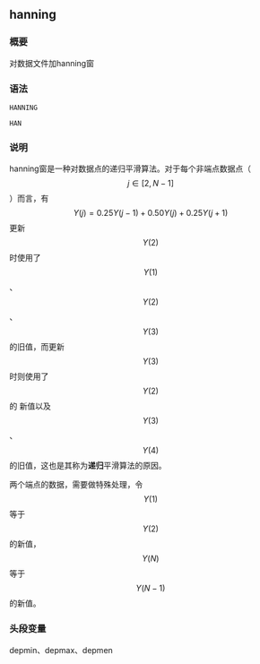## hanning

### 概要

对数据文件加hanning窗

### 语法

``` {.bash}
HANNING
```
``` {.bash}
HAN
```

### 说明

hanning窗是一种对数据点的递归平滑算法。对于每个非端点数据点（$$j\in[2,N-1]$$）而言，有
$$Y(j)=0.25Y(j-1)+0.50Y(j)+0.25Y(j+1)$$
更新 $$Y(2)$$ 时使用了 $$Y(1)$$、 $$Y(2)$$、$$Y(3)$$ 的旧值，而更新 $$Y(3)$$
时则使用了 $$Y(2)$$ 的
新值以及 $$Y(3)$$、$$Y(4)$$ 的旧值，这也是其称为**递归**平滑算法的原因。

两个端点的数据，需要做特殊处理，令 $$Y(1)$$ 等于 $$Y(2)$$ 的新值，$$Y(N)$$
等于 $$Y(N-1)$$ 的新值。

### 头段变量

depmin、depmax、depmen
